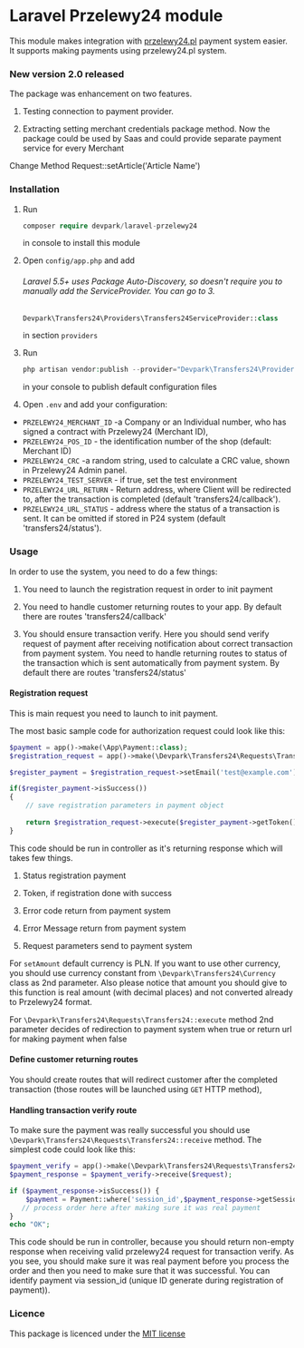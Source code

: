 # Laravel Przelewy24 module

This module makes integration with [przelewy24.pl](http://przelewy24.pl) payment system easier. It supports making payments using przelewy24.pl system.
 
### New version 2.0 released

The package was enhancement on two features.

1. Testing connection to payment provider.

2. Extracting setting merchant credentials package method. Now the package could be used by Saas and could provide separate payment service for every Merchant   
 
Change Method Request::setArticle('Article Name')
 
### Installation

1. Run

   ```php   
   composer require devpark/laravel-przelewy24
   ``` 
   
   in console to install this module
   
2. Open `config/app.php` and add

   ###### Laravel 5.5+ uses Package Auto-Discovery, so doesn't require you to manually add the ServiceProvider. You can go to 3.
    
   ```php
   Devpark\Transfers24\Providers\Transfers24ServiceProvider::class
   ```
        
   in section `providers`
          
3. Run

    ```php
    php artisan vendor:publish --provider="Devpark\Transfers24\Providers\Transfers24ServiceProvider"
    ```
    
    in your console to publish default configuration files
        
4. Open `.env` and add your configuration:

 * `PRZELEWY24_MERCHANT_ID` -a Company or an Individual number, who has signed a contract with Przelewy24 (Merchant ID), 
 * `PRZELEWY24_POS_ID` - the identification number of the shop (default: Merchant ID)
 * `PRZELEWY24_CRC` -a  random  string,  used  to  calculate  a  CRC  value,  shown  in Przelewy24 Admin panel.
 * `PRZELEWY24_TEST_SERVER` - if true, set the test environment
 * `PRZELEWY24_URL_RETURN` - Return address, where Client will be redirected to, after the transaction is completed (default 'transfers24/callback').
 * `PRZELEWY24_URL_STATUS` - address where the status of a transaction is sent. It can be omitted if stored in P24 system (default 'transfers24/status').
 
### Usage

In order to use the system, you need to do a few things:

1. You need to launch the registration request in order to init payment

2. You need to handle customer returning routes to your app. By default there are routes 'transfers24/callback'

3. You should ensure transaction verify. Here you should send verify request of payment after receiving notification about correct transaction from payment system. You need to handle returning routes to status  of  the  transaction which is  sent automatically from payment system. By default there are routes 'transfers24/status'

#### Registration request

This is main request you need to launch to init payment. 
        
The most basic sample code for authorization request could look like this:

```php      
$payment = app()->make(\App\Payment::class);
$registration_request = app()->make(\Devpark\Transfers24\Requests\Transfers24::class);

$register_payment = $registration_request->setEmail('test@example.com')->setAmount(100)->init();

if($register_payment->isSuccess())
{
    // save registration parameters in payment object
    
    return $registration_request->execute($register_payment->getToken(), true);
}
```            
This code should be run in controller as it's returning response which will takes few things.

1. Status registration payment

2. Token, if registration done with success

3. Error code return from payment system

4. Error Message return from payment system

5. Request parameters send to payment system


For `setAmount` default currency is PLN. If you want to use other currency, you should use currency constant from `\Devpark\Transfers24\Currency` class as 2nd parameter. Also please notice that amount you should give to this function is real amount (with decimal places) and not converted already to Przelewy24 format.
  
For `\Devpark\Transfers24\Requests\Transfers24::execute` method 2nd parameter decides of redirection to payment system when true or return url for making payment when false

#### Define customer returning routes

You should create routes that will redirect customer after the completed transaction (those routes will be launched using `GET` HTTP method), 

#### Handling transaction verify route

To make sure the payment was really successful you should use `\Devpark\Transfers24\Requests\Transfers24::receive` method. The simplest code could look like this:

```php
$payment_verify = app()->make(\Devpark\Transfers24\Requests\Transfers24::class);
$payment_response = $payment_verify->receive($request);

if ($payment_response->isSuccess()) {
    $payment = Payment::where('session_id',$payment_response->getSessionId())->firstOrFail();
   // process order here after making sure it was real payment
}
echo "OK";
```

This code should be run in controller, because you should return non-empty response when receiving valid przelewy24 request for transaction verify. As you see, you should make sure it was real payment before you process the order and then you need to make sure that it was successful. You can identify payment via session_id (unique ID generate during registration of payment)).
 
### Licence

This package is licenced under the [MIT license](http://opensource.org/licenses/MIT)
